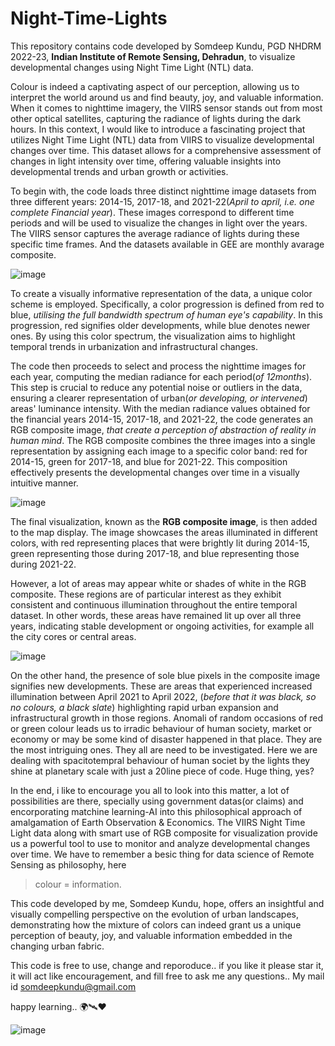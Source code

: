 # Night-Time-Lights
This repository contains code developed by Somdeep Kundu, PGD NHDRM 2022-23, **Indian Institute of Remote Sensing, Dehradun**, to visualize developmental changes using Night Time Light (NTL) data.



Colour is indeed a captivating aspect of our perception, allowing us to interpret the world around us and find beauty, joy, and valuable information. When it comes to nighttime imagery, the VIIRS sensor stands out from most other optical satellites, capturing the radiance of lights during the dark hours. In this context, I would like to introduce a fascinating project that utilizes Night Time Light (NTL) data from VIIRS to visualize developmental changes over time. This dataset allows for a comprehensive assessment of changes in light intensity over time, offering valuable insights into developmental trends and urban growth or activities.

To begin with, the code loads three distinct nighttime image datasets from three different years: 2014-15, 2017-18, and 2021-22(_April to april, i.e. one complete Financial year_). These images correspond to different time periods and will be used to visualize the changes in light over the years. The VIIRS sensor captures the average radiance of lights during these specific time frames. And the datasets available in GEE are monthly avarage composite.

![image](https://github.com/zomm0095/Night-Time-Lights/assets/62704009/1b99351e-47e6-4856-863d-624229eb750c)

To create a visually informative representation of the data, a unique color scheme is employed. Specifically, a color progression is defined from red to blue, _utilising the full bandwidth spectrum of human eye's capability_. In this progression, red signifies older developments, while blue denotes newer ones. By using this color spectrum, the visualization aims to highlight temporal trends in urbanization and infrastructural changes.

The code then proceeds to select and process the nighttime images for each year, computing the median radiance for each period(_of 12months_). This step is crucial to reduce any potential noise or outliers in the data, ensuring a clearer representation of urban(_or developing, or intervened_) areas' luminance intensity. With the median radiance values obtained for the financial years 2014-15, 2017-18, and 2021-22, the code generates an RGB composite image, _that create a perception of abstraction of reality in human mind_. The RGB composite combines the three images into a single representation by assigning each image to a specific color band: red for 2014-15, green for 2017-18, and blue for 2021-22. This composition effectively presents the developmental changes over time in a visually intuitive manner.

![image](https://github.com/zomm0095/Night-Time-Lights/assets/62704009/c538b7ea-1f2e-48dc-adaf-310b31309fbc)

The final visualization, known as the **RGB composite image**, is then added to the map display. The image showcases the areas illuminated in different colors, with red representing places that were brightly lit during 2014-15, green representing those during 2017-18, and blue representing those during 2021-22.

However, a lot of areas may appear white or shades of white in the RGB composite. These regions are of particular interest as they exhibit consistent and continuous illumination throughout the entire temporal dataset. In other words, these areas have remained lit up over all three years, indicating stable development or ongoing activities, for example all the city cores or central areas.

![image](https://github.com/zomm0095/Night-Time-Lights/assets/62704009/a2f7fad5-40d6-4990-b686-c4594aa8f56f)

On the other hand, the presence of sole blue pixels in the composite image signifies new developments. These are areas that experienced increased illumination between April 2021 to April 2022, (_before that it was black, so no colours, a black slate_) highlighting rapid urban expansion and infrastructural growth in those regions. Anomali of random occasions of red or green colour leads us to irradic behaviour of human society, market or economy or may be some kind of disaster happened in that place. They are the most intriguing ones. They all are need to be investigated. Here we are dealing with spacitotempral behaviour of human societ by the lights they shine at planetary scale with just a 20line piece of code. Huge thing, yes?

In the end, i like to encourage you all to look into this matter, a lot of possibilities are there, specially using government datas(or claims) and encorporating matchine learning-AI into this philosophical approach of amalgamation of Earth Observation & Economics. The VIIRS Night Time Light data along with smart use of RGB composite for visualization provide us a powerful tool to use to monitor and analyze developmental changes over time. We have to remember a besic thing for data science of Remote Sensing as philosophy, here
> colour = information.

This code developed by me, Somdeep Kundu, hope, offers an insightful and visually compelling perspective on the evolution of urban landscapes, demonstrating how the mixture of colors can indeed grant us a unique perception of beauty, joy, and valuable information embedded in the changing urban fabric.



This code is free to use, change and reporoduce.. if you like it please star it, it will act like encouragement, and fill free to ask me any questions.. My mail id somdeepkundu@gmail.com

happy learning.. 🌍🛰️❤️



![image](https://github.com/zomm0095/Night-Time-Lights/assets/62704009/91fa52a5-ced1-44fc-b9b2-436bc2f3ed9d)

